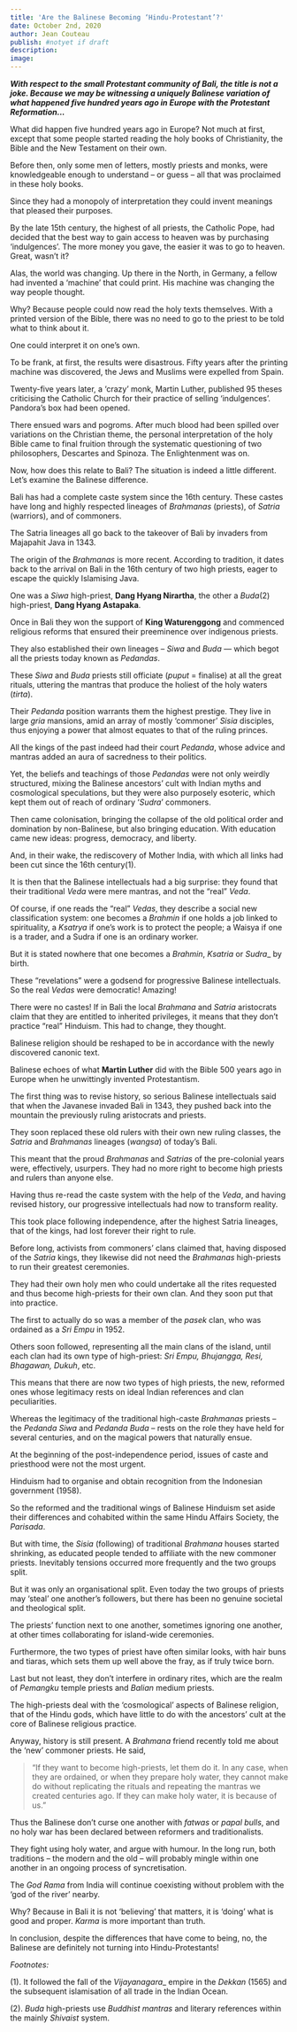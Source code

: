 ```yaml
---
title: 'Are the Balinese Becoming ‘Hindu-Protestant’?'
date: October 2nd, 2020
author: Jean Couteau
publish: #notyet if draft
description:
image:
---
```

_**With respect to the small Protestant community of Bali, the title is not a joke. Because we may be witnessing a uniquely Balinese variation of what happened five hundred years ago in Europe with the Protestant Reformation...**_

What did happen five hundred years ago in Europe? Not much at first, except that some people started reading the holy books of Christianity, the Bible and the New Testament on their own.

Before then, only some men of letters, mostly priests and monks, were knowledgeable enough to understand – or guess –  all that was proclaimed in these holy books.

Since they had a monopoly of interpretation they could invent meanings that pleased their purposes.

By the late 15th century, the highest of all priests, the Catholic Pope, had decided that the best way to gain access to heaven was by purchasing ‘indulgences’. The more money you gave, the easier it was to go to heaven. Great, wasn’t it?

Alas, the world was changing. Up there in the North, in Germany, a fellow had invented a ‘machine’ that could print. His machine was changing the way people thought.

Why? Because people could now read the holy texts themselves. With a printed version of the Bible, there was no need to go to the priest to be told what to think about it.

One could interpret it on one’s own.

To be frank, at first, the results were disastrous. Fifty years after the printing machine was discovered, the Jews and Muslims were expelled from Spain.

Twenty-five years later, a ‘crazy’ monk, Martin Luther, published 95 theses criticising the Catholic Church for their practice of selling ‘indulgences’. Pandora’s box had been opened.

There ensued wars and pogroms. After much blood had been spilled over variations on the Christian theme, the personal interpretation of the holy Bible came to final fruition through the systematic questioning of two philosophers, Descartes and Spinoza. The Enlightenment was on.

Now, how does this relate to Bali? The situation is indeed a little different. Let’s examine the Balinese difference.

Bali has had a complete caste system since the 16th century. These castes have long and highly respected lineages of _Brahmanas_ (priests), of _Satria_ (warriors), and of commoners.

The Satria lineages all go back to the takeover of Bali by invaders from Majapahit Java in 1343.

The origin of the _Brahmanas_ is more recent. According to tradition, it dates back to the arrival on Bali in the 16th century of two high priests, eager to escape the quickly Islamising Java.

One was a _Siwa_ high-priest, **Dang Hyang Nirartha**, the other a _Buda_(2) high-priest, **Dang Hyang Astapaka**.

Once in Bali they won the support of **King Waturenggong** and commenced religious reforms that ensured their preeminence over indigenous priests.

They also established their own lineages – _Siwa_ and _Buda_ — which begot all the priests today known as _Pedandas_.

These _Siwa_ and _Buda_ priests still officiate (_puput_ = finalise) at all the great rituals, uttering the mantras that produce the holiest of the holy waters (_tirta_).

Their _Pedanda_ position warrants them the highest prestige. They live in large _gria_ mansions, amid an array of mostly ‘commoner’ _Sisia_ disciples, thus enjoying a power that almost equates to that of the ruling princes.

All the kings of the past indeed had their court _Pedanda_, whose advice and mantras added an aura of sacredness to their politics.

Yet, the beliefs and teachings of those _Pedandas_ were not only weirdly structured, mixing the Balinese ancestors’ cult with Indian myths and cosmological speculations, but they were also purposely esoteric, which kept them out of reach of ordinary ‘_Sudra_’ commoners.

Then came colonisation, bringing the collapse of the old political order and domination by non-Balinese, but also bringing education. With education came new ideas: progress, democracy, and liberty.

And, in their wake, the rediscovery of Mother India, with which all links had been cut since the 16th century(1).

It is then that the Balinese intellectuals had a big surprise: they found that their traditional _Veda_ were mere mantras, and not the “real” _Veda_.

Of course, if one reads the “real” _Vedas_, they describe a social new classification system: one becomes a _Brahmin_ if one holds a job linked to spirituality, a _Ksatrya_ if one’s work is to protect the people; a Waisya if one is a trader, and a Sudra if one is an ordinary worker.

But it is stated nowhere that one becomes a _Brahmin_, _Ksatria_ or _Sudra__ by birth.

These “revelations” were a godsend for progressive Balinese intellectuals. So the real _Vedas_ were democratic! Amazing!

There were no castes! If in Bali the local _Brahmana_ and _Satria_ aristocrats claim that they are entitled to inherited privileges, it means that they don’t practice “real” Hinduism. This had to change, they thought.

Balinese religion should be reshaped to be in accordance with the newly discovered canonic text.

Balinese echoes of what **Martin Luther** did with the Bible 500 years ago in Europe when he unwittingly invented Protestantism.

The first thing was to revise history, so serious Balinese intellectuals said that when the Javanese invaded Bali in 1343, they pushed back into the mountain the previously ruling aristocrats and priests.

They soon replaced these old rulers with their own new ruling classes, the _Satria_ and _Brahmanas_ lineages (_wangsa_) of today’s Bali.

This meant that the proud _Brahmanas_ and _Satrias_ of the pre-colonial years were, effectively, usurpers. They had no more right to become high priests and rulers than anyone else.

Having thus re-read the caste system with the help of the _Veda_, and having revised history, our progressive intellectuals had now to transform reality.

This took place following independence, after the highest Satria lineages, that of the kings, had lost forever their right to rule.

Before long, activists from commoners’ clans claimed that, having disposed of the _Satria_ kings, they likewise did not need the _Brahmanas_ high-priests to run their greatest ceremonies.

They had their own holy men who could undertake all the rites requested and thus become high-priests for their own clan. And they soon put that into practice.

The first to actually do so was a member of the _pasek_ clan, who was ordained as a _Sri Empu_ in 1952.

Others soon followed, representing all the main clans of the island, until each clan had its own type of high-priest: _Sri Empu, Bhujangga, Resi, Bhagawan, Dukuh_, etc.

This means that there are now two types of high priests, the new, reformed ones whose legitimacy rests on ideal Indian references and clan peculiarities.

Whereas the legitimacy of the traditional high-caste _Brahmanas_ priests – the _Pedanda Siwa_ and _Pedanda Buda_ – rests on the role they have held for several centuries, and on the magical powers that naturally ensue.

At the beginning of the post-independence period, issues of caste and priesthood were not the most urgent.

Hinduism had to organise and obtain recognition from the Indonesian government (1958).

So the reformed and the traditional wings of Balinese Hinduism set aside their differences and cohabited within the same Hindu Affairs Society, the _Parisada_.

But with time, the _Sisia_ (following) of traditional _Brahmana_ houses started shrinking, as educated people tended to affiliate with the new commoner priests. Inevitably tensions occurred more frequently and the two groups split.

But it was only an organisational split. Even today the two groups of priests may ‘steal’ one another’s followers, but there has been no genuine societal and theological split.

The priests’ function next to one another, sometimes ignoring one another, at other times collaborating for island-wide ceremonies.

Furthermore, the two types of priest have often similar looks, with hair buns and tiaras, which sets them up well above the fray, as if truly twice born.

Last but not least, they don’t interfere in ordinary rites, which are the realm of _Pemangku_ temple priests and _Balian_ medium priests.

The high-priests deal with the ‘cosmological’ aspects of Balinese religion, that of the Hindu gods, which have little to do with the ancestors’ cult at the core of Balinese religious practice.

Anyway, history is still present. A _Brahmana_ friend recently told me about the ‘new’ commoner priests. He said,

>“If they want to become high-priests, let them do it. In any case, when they are ordained, or when they prepare holy water, they cannot make do without replicating the rituals and repeating the mantras we created centuries ago. If they can make holy water, it is because of us.”

Thus the Balinese don’t curse one another with _fatwas_ or _papal bulls_, and no holy war has been declared between reformers and traditionalists.

They fight using holy water, and argue with humour. In the long run, both traditions – the modern and the old – will probably mingle within one another in an ongoing process of syncretisation.

The _God Rama_ from India will continue coexisting without problem with the ‘god of the river’ nearby.

Why? Because in Bali it is not ‘believing’ that matters, it is ‘doing’ what is good and proper. _Karma_ is more important than truth.

In conclusion, despite the differences that have come to being, no, the Balinese are definitely not turning into Hindu-Protestants!

_Footnotes:_

(1). It followed the fall of the _Vijayanagara__ empire in the _Dekkan_ (1565) and the subsequent islamisation of all trade in the Indian Ocean.

(2). _Buda_ high-priests use _Buddhist mantras_ and literary references within the mainly _Shivaist_ system.
